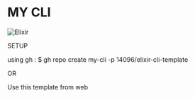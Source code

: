 # MY CLI

![Elixir](https://img.shields.io/badge/elixir-%234B275F.svg?style=for-the-badge&logo=elixir&logoColor=white)

SETUP

using gh :
$ gh repo create my-cli -p 14096/elixir-cli-template

OR

Use this template from web
